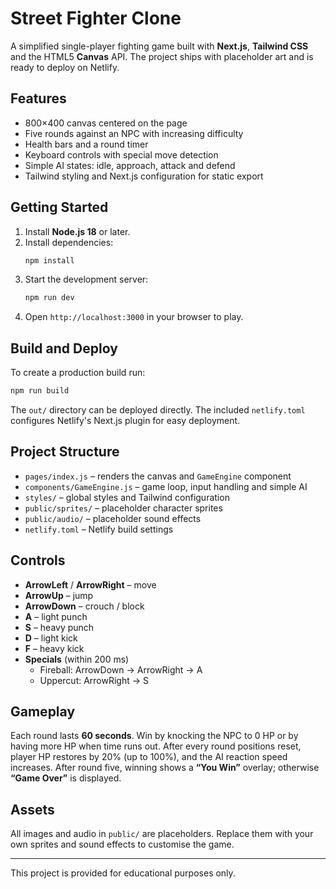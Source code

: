 # Street Fighter Clone

A simplified single-player fighting game built with **Next.js**, **Tailwind CSS** and the HTML5 **Canvas** API. The project ships with placeholder art and is ready to deploy on Netlify.

## Features
- 800×400 canvas centered on the page
- Five rounds against an NPC with increasing difficulty
- Health bars and a round timer
- Keyboard controls with special move detection
- Simple AI states: idle, approach, attack and defend
- Tailwind styling and Next.js configuration for static export

## Getting Started
1. Install **Node.js 18** or later.
2. Install dependencies:
   ```bash
   npm install
   ```
3. Start the development server:
   ```bash
   npm run dev
   ```
4. Open `http://localhost:3000` in your browser to play.

## Build and Deploy
To create a production build run:
```bash
npm run build
```
The `out/` directory can be deployed directly. The included `netlify.toml` configures Netlify's Next.js plugin for easy deployment.

## Project Structure
- `pages/index.js` – renders the canvas and `GameEngine` component
- `components/GameEngine.js` – game loop, input handling and simple AI
- `styles/` – global styles and Tailwind configuration
- `public/sprites/` – placeholder character sprites
- `public/audio/` – placeholder sound effects
- `netlify.toml` – Netlify build settings

## Controls
- **ArrowLeft** / **ArrowRight** – move
- **ArrowUp** – jump
- **ArrowDown** – crouch / block
- **A** – light punch
- **S** – heavy punch
- **D** – light kick
- **F** – heavy kick
- **Specials** (within 200&nbsp;ms)
  - Fireball: ArrowDown → ArrowRight → A
  - Uppercut: ArrowRight → S

## Gameplay
Each round lasts **60 seconds**. Win by knocking the NPC to 0&nbsp;HP or by having more HP when time runs out. After every round positions reset, player HP restores by 20% (up to 100%), and the AI reaction speed increases. After round five, winning shows a **“You Win”** overlay; otherwise **“Game Over”** is displayed.

## Assets
All images and audio in `public/` are placeholders. Replace them with your own sprites and sound effects to customise the game.

---

This project is provided for educational purposes only.
